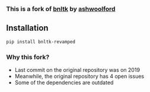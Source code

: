 ### This is a fork of [bnltk](https://github.com/ashwoolford/bnltk) by [ashwoolford](https://github.com/ashwoolford)

## Installation
```bash
pip install bnltk-revamped
```

### Why this fork?
- Last commit on the original repository was on 2019
- Meanwhile, the original repository has 4 open issues
- Some of the dependencies are outdated